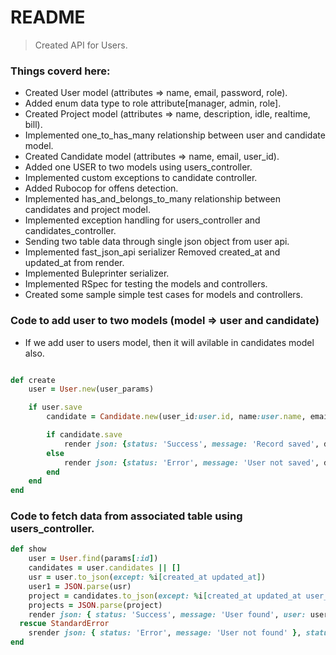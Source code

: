 # README

> Created API for Users.

### Things coverd here:

- Created User model (attributes => name, email, password, role).
- Added enum data type to role attribute[manager, admin, role].
- Created Project model (attributes => name, description, idle, realtime, bill).
- Implemented one_to_has_many relationship between user and candidate model.
- Created Candidate model (attributes => name, email, user_id).
- Added one USER to two models using users_controller.
- Implemented custom exceptions to candidate controller.
- Added Rubocop for offens detection.
- Implemented has_and_belongs_to_many relationship between candidates and project model.
- Implemented exception handling for users_controller and candidates_controller.
- Sending two table data through single json object from user api.
- Implemented fast_json_api serializer Removed created_at and updated_at from render.
- Implemented Buleprinter serializer.
- Implemented RSpec for testing the models and controllers.
- Created some sample simple test cases for models and controllers.

### Code to add user to two models (model => user and candidate)

- If we add user to users model, then it will avilable in candidates model also.

```ruby

def create
	user = User.new(user_params)

	if user.save
		candidate = Candidate.new(user_id:user.id, name:user.name, email:user.email)

		if candidate.save
			render json: {status: 'Success', message: 'Record saved', data:user}, status: :ok
		else
			render json: {status: 'Error', message: 'User not saved', data:user.error}, status: :unprocessable_entity
		end
	end
end
```

### Code to fetch data from associated table using users_controller.

```ruby
def show
    user = User.find(params[:id])
    candidates = user.candidates || []
    usr = user.to_json(except: %i[created_at updated_at])
    user1 = JSON.parse(usr)
    project = candidates.to_json(except: %i[created_at updated_at user_id], include: [projects: { only: %i[id name description bill]}])
    projects = JSON.parse(project)
    render json: { status: 'Success', message: 'User found', user: user1, candidates: projects }, status: :ok
  rescue StandardError
    srender json: { status: 'Error', message: 'User not found' }, status: 404
end
```

